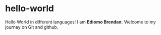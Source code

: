 # hello-world
Hello World in different languages!
I am **Ediomo Brendan.** Welcome to my journey on Git and github.
